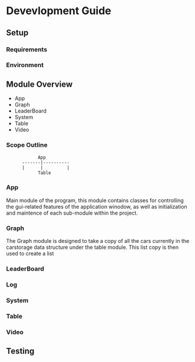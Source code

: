 # Devevlopment Guide

## Setup

### Requirements

### Environment

## Module Overview

* App
* Graph
* LeaderBoard
* System
* Table
* Video

### Scope Outline

                App
          -------|----------
          |      |         |
                Table
    

### App

Main module of the program, this module contains classes for controlling the gui-related features of the application winodow,
as well as initialization and maintence of each sub-module within the project.

### Graph

The Graph module is designed to take a copy of all the cars currently in the carstorage data structure under the 
table module. This list copy is then used to create a list 

### LeaderBoard

### Log

### System

### Table

### Video

## Testing
